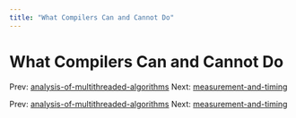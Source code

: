 ```yaml
---
title: "What Compilers Can and Cannot Do"
---
```


# What Compilers Can and Cannot Do

Prev: [analysis-of-multithreaded-algorithms](analysis-of-multithreaded-algorithms.md)
Next: [measurement-and-timing](measurement-and-timing.md)

Prev: [analysis-of-multithreaded-algorithms](analysis-of-multithreaded-algorithms.md)
Next: [measurement-and-timing](measurement-and-timing.md)
